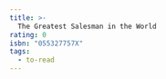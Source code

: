 ```yaml
---
title: >-
  The Greatest Salesman in the World
rating: 0
isbn: "055327757X"
tags:
  - to-read
---
```


